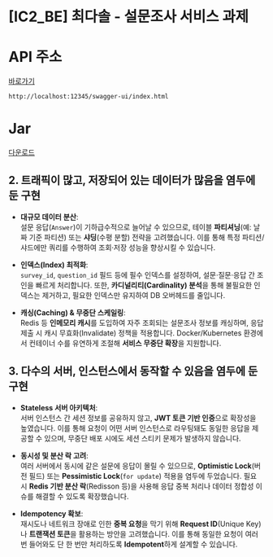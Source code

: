 # [IC2_BE] 최다솔 - 설문조사 서비스 과제

# API 주소

[바로가기](http://localhost:12345/swagger-ui/index.html)

```text
http://localhost:12345/swagger-ui/index.html
```

# Jar

[다운로드](https://drive.google.com/file/d/17a-RaT7cnZzKTQGK79m7zO85JdolVZjR/view?usp=sharing)


## 2. 트래픽이 많고, 저장되어 있는 데이터가 많음을 염두에 둔 구현

- **대규모 데이터 분산**:  
  설문 응답(`Answer`)이 기하급수적으로 늘어날 수 있으므로, 테이블 **파티셔닝**(예: 날짜 기준 파티션) 또는 **샤딩**(수평 분할) 전략을 고려했습니다. 이를 통해 특정 파티션/샤드에만 쿼리를 수행하여 조회·저장 성능을 향상시킬 수 있습니다.

- **인덱스(Index) 최적화**:  
  `survey_id`, `question_id` 필드 등에 필수 인덱스를 설정하여, 설문·질문·응답 간 조인을 빠르게 처리합니다. 또한, **카디널리티(Cardinality) 분석**을 통해 불필요한 인덱스는 제거하고, 필요한 인덱스만 유지하여 DB 오버헤드를 줄입니다.

- **캐싱(Caching) & 무중단 스케일링**:  
  Redis 등 **인메모리 캐시**를 도입하여 자주 조회되는 설문조사 정보를 캐싱하며, 응답 제출 시 캐시 무효화(Invalidate) 정책을 적용합니다. Docker/Kubernetes 환경에서 컨테이너 수를 유연하게 조절해 **서비스 무중단 확장**을 지원합니다.


## 3. 다수의 서버, 인스턴스에서 동작할 수 있음을 염두에 둔 구현

- **Stateless 서버 아키텍처**:  
  서버 인스턴스 간 세션 정보를 공유하지 않고, **JWT 토큰 기반 인증**으로 확장성을 높였습니다. 이를 통해 요청이 어떤 서버 인스턴스로 라우팅돼도 동일한 응답을 제공할 수 있으며, 무중단 배포 시에도 세션 스티키 문제가 발생하지 않습니다.

- **동시성 및 분산 락 고려**:  
  여러 서버에서 동시에 같은 설문에 응답이 몰릴 수 있으므로, **Optimistic Lock**(버전 필드) 또는 **Pessimistic Lock**(`for update`) 적용을 염두에 두었습니다. 필요 시 **Redis 기반 분산 락**(Redisson 등)을 사용해 응답 중복 처리나 데이터 정합성 이슈를 해결할 수 있도록 확장했습니다.

- **Idempotency 확보**:  
  재시도나 네트워크 장애로 인한 **중복 요청**을 막기 위해 **Request ID**(Unique Key)나 **트랜잭션 토큰**을 활용하는 방안을 고려했습니다. 이를 통해 동일한 요청이 여러 번 들어와도 단 한 번만 처리하도록 **Idempotent**하게 설계할 수 있습니다.
